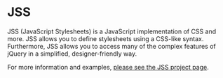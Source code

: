 JSS
===

JSS (JavaScript Stylesheets) is a JavaScript implementation of CSS and more. JSS allows you to define stylesheets using a CSS-like syntax. Furthermore, JSS allows you to access many of the complex features of jQuery in a simplified, designer-friendly way.

For more information and examples, [please see the JSS project page](http://cdmckay.org/blog/projects/jss/).

